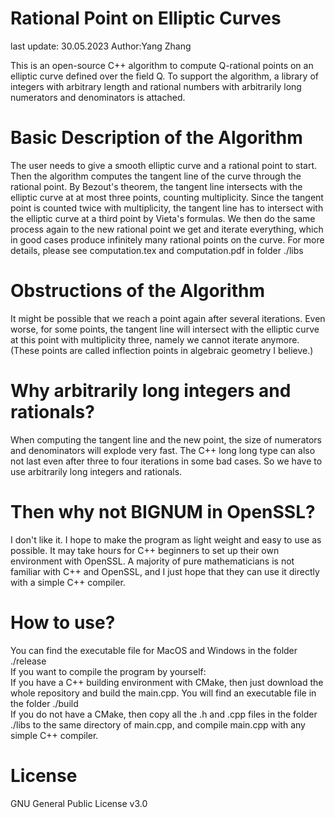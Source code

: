 # Rational Point on Elliptic Curves

last update: 30.05.2023
Author:Yang Zhang

This is an open-source C++ algorithm to compute Q-rational points on an elliptic curve defined over the field Q. To support the algorithm, a library of integers with arbitrary length and rational numbers with arbitrarily long numerators and denominators is attached.

# Basic Description of the Algorithm
The user needs to give a smooth elliptic curve and a rational point to start. Then the algorithm computes the tangent line of the curve through the rational point. By Bezout's theorem, the tangent line intersects with the elliptic curve at at most three points, counting multiplicity. Since the tangent point is counted twice with multiplicity, the tangent line has to intersect with the elliptic curve at a third point by Vieta's formulas. We then do the same process again to the new rational point we get and iterate everything, which in good cases produce infinitely many rational points on the curve. For more details, please see computation.tex and computation.pdf in folder ./libs

# Obstructions of the Algorithm
It might be possible that we reach a point again after several iterations. Even worse, for some points, the tangent line will intersect with the elliptic curve at this point with multiplicity three, namely we cannot iterate anymore. (These points are called inflection points in algebraic geometry I believe.)

# Why arbitrarily long integers and rationals?
When computing the tangent line and the new point, the size of numerators and denominators will explode very fast. The C++ long long type can also not last even after three to four iterations in some bad cases. So we have to use arbitrarily long integers and rationals.

# Then why not BIGNUM in OpenSSL?
I don't like it. I hope to make the program as light weight and easy to use as possible. It may take hours for C++ beginners to set up their own environment with OpenSSL. A majority of pure mathematicians is not familiar with C++ and OpenSSL, and I just hope that they can use it directly with a simple C++ compiler.

# How to use?
You can find the executable file for MacOS and Windows in the folder ./release <br />
If you want to compile the program by yourself: <br />
If you have a C++ building environment with CMake, then just download the whole repository and build the main.cpp. You will find an executable file in the folder ./build <br />
If you do not have a CMake, then copy all the .h and .cpp files in the folder ./libs to the same directory of main.cpp, and compile main.cpp with any simple C++ compiler.

# License
GNU General Public License v3.0
